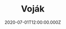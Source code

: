 ---
title: Voják
status: Published
date: 2020-07-01T12:00:00.000Z
text: |-
  Když sem nezahynul\
  když ta vojna byla\
  Když sem nezahynul\
  když ta vojna byla\
  Také nezahynu\
  také nezahynu\
  když už pominula\
  Také nezahynu\
  také nezahynu\
  když už pominula

  Když sem nezahynul\
  ve francouzských lukách\
  Když sem nezahynul\
  ve francouzských lukách\
  Také nezahynu\
  také nezahynu\
  své panence v rukách\
  Také nezahynu\
  také nezahynu\
  své panence v rukách

  Když sem nezahynul\
  mezi Rakušany\
  Když sem nezahynul\
  mezi Rakušany\
  Také nezahynu\
  také nezahynu\
  mezi svými pány\
  Také nezahynu\
  také nezahynu\
  mezi svými pány
---